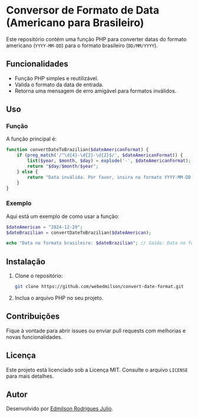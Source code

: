 # Conversor de Formato de Data (Americano para Brasileiro)

Este repositório contém uma função PHP para converter datas do formato americano (`YYYY-MM-DD`) para o formato brasileiro (`DD/MM/YYYY`).

## Funcionalidades

- Função PHP simples e reutilizável.
- Valida o formato da data de entrada.
- Retorna uma mensagem de erro amigável para formatos inválidos.

## Uso

### Função

A função principal é:

```php
function convertDateToBrazilian($dateAmericanFormat) {
    if (preg_match('/^\d{4}-\d{2}-\d{2}$/', $dateAmericanFormat)) {
        list($year, $month, $day) = explode('-', $dateAmericanFormat);
        return "$day/$month/$year";
    } else {
        return "Data inválida. Por favor, insira no formato YYYY-MM-DD.";
    }
}
```

### Exemplo

Aqui está um exemplo de como usar a função:

```php
$dateAmerican = "2024-12-29";
$dateBrazilian = convertDateToBrazilian($dateAmerican);

echo "Data no formato brasileiro: $dateBrazilian"; // Saída: Data no formato brasileiro: 29/12/2024
```

## Instalação

1. Clone o repositório:
   ```bash
   git clone https://github.com/webedmilson/convert-date-format.git
   ```
2. Inclua o arquivo PHP no seu projeto.

## Contribuições

Fique à vontade para abrir issues ou enviar pull requests com melhorias e novas funcionalidades.

## Licença

Este projeto está licenciado sob a Licença MIT. Consulte o arquivo `LICENSE` para mais detalhes.

## Autor

Desenvolvido por [Edmilson Rodrigues Julio](https://github.com/webedmilson).

